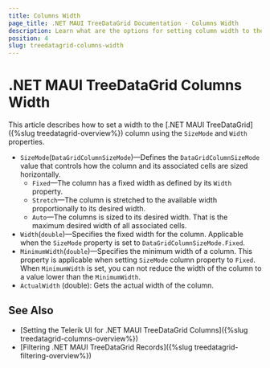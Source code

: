```yaml
---
title: Columns Width
page_title: .NET MAUI TreeDataGrid Documentation - Columns Width
description: Learn what are the options for setting column width to the Telerik TreeDataGrid for .NET MAUI.
position: 4
slug: treedatagrid-columns-width
---
```


# .NET MAUI TreeDataGrid Columns Width

This article describes how to set a width to the [.NET MAUI TreeDataGrid]({%slug treedatagrid-overview%}) column using the `SizeMode` and `Width` properties.

* `SizeMode`(`DataGridColumnSizeMode`)&mdash;Defines the `DataGridColumnSizeMode` value that controls how the column and its associated cells are sized horizontally.
  * `Fixed`&mdash;The column has a fixed width as defined by its `Width` property.
  * `Stretch`&mdash;The column is stretched to the available width proportionally to its desired width.
  * `Auto`&mdash;The columns is sized to its desired width. That is the maximum desired width of all associated cells.
* `Width`(`double`)&mdash;Specifies the fixed width for the column. Applicable when the `SizeMode` property is set to `DataGridColumnSizeMode.Fixed`.
* `MinimumWidth`(`double`)&mdash;Specifies the minimum width of a column. This property is applicable when setting `SizeMode` column property to `Fixed`. When `MinimumWidth` is set, you can not reduce the width of the column to a value lower than the `MinimumWidth`.
* `ActualWidth` (double): Gets the actual width of the column.

## See Also

- [Setting the Telerik UI for .NET MAUI TreeDataGrid Columns]({%slug treedatagrid-columns-overview%})
- [Filtering .NET MAUI TreeDataGrid Records]({%slug treedatagrid-filtering-overview%})
